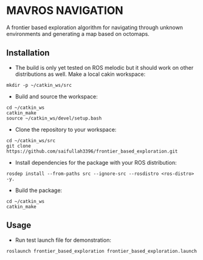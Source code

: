 # MAVROS NAVIGATION

A frontier based exploration algorithm for navigating through unknown environments and generating a map based on octomaps.

## Installation
- The build is only yet tested on ROS melodic but it should work on other distributions as well. Make a local cakin workspace:
```
mkdir -p ~/catkin_ws/src
```
- Build and source the workspace:
```
cd ~/catkin_ws
catkin_make
source ~/catkin_ws/devel/setup.bash
```
- Clone the repository to your workspace:
```
cd ~/catkin_ws/src
git clone https://github.com/saifullah3396/frontier_based_exploration.git
```
- Install dependencies for the package with your ROS distribution:
```
rosdep install --from-paths src --ignore-src --rosdistro <ros-distro> -y.
```
- Build the package:
```
cd ~/catkin_ws
catkin_make
```
## Usage
- Run test launch file for demonstration:
```
roslaunch frontier_based_exploration frontier_based_exploration.launch
```